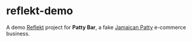 # reflekt-demo
A demo [Reflekt](https://github.com/GClunies/reflekt) project for **Patty Bar**, a fake [Jamaican Patty](https://en.wikipedia.org/wiki/Jamaican_patty) e-commerce business.
